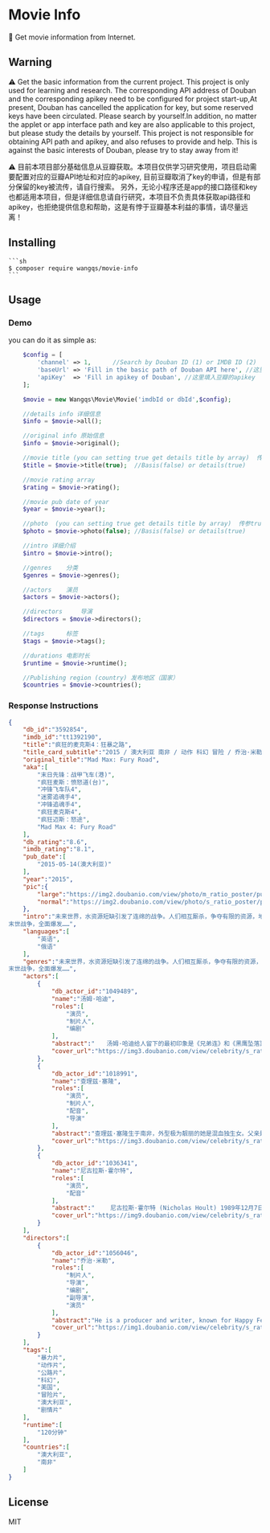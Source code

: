 # Movie Info 

:movie_camera: Get movie information from Internet.

## Warning

:warning:  Get the basic information from the current project. This project is only used for learning and research. The corresponding API address of Douban and the corresponding apikey need to be configured for project start-up,At present, Douban has cancelled the application for key, but some reserved keys have been circulated. Please search by yourself.In addition, no matter the applet or app interface path and key are also applicable to this project, but please study the details by yourself. This project is not responsible for obtaining API path and apikey, and also refuses to provide and help. This is against the basic interests of Douban, please try to stay away from it!


:warning: 目前本项目部分基础信息从豆瓣获取。本项目仅供学习研究使用，项目启动需要配置对应的豆瓣API地址和对应的apikey,
目前豆瓣取消了key的申请，但是有部分保留的key被流传，请自行搜索。
另外，无论小程序还是app的接口路径和key也都适用本项目，但是详细信息请自行研究，本项目不负责具体获取api路径和apikey，也拒绝提供信息和帮助，这是有悖于豆瓣基本利益的事情，请尽量远离！

## Installing

    ```sh
    $ composer require wangqs/movie-info
    ```


## Usage

### Demo

you can do it as simple as:

```php
    $config = [
        'channel' => 1,      //Search by Douban ID (1) or IMDB ID (2)
        'baseUrl' => 'Fill in the basic path of Douban API here', //这里填入豆瓣API的基础路径
        'apiKey'  => 'Fill in apikey of Douban', //这里填入豆瓣的apikey
	];

    $movie = new Wangqs\Movie\Movie('imdbId or dbId',$config);

    //details info 详细信息
    $info = $movie->all();

    //original info 原始信息
    $info = $movie->original();

    //movie title (you can setting true get details title by array)  传参true 可以获取到更多的标题信息
    $title = $movie->title(true);  //Basis(false) or details(true)

    //movie rating array
    $rating = $movie->rating();

    //movie pub date of year
    $year = $movie->year();

    //photo  (you can setting true get details title by array)  传参true 可以获取到更多的信息
    $photo = $movie->photo(false); //Basis(false) or details(true)

    //intro 详细介绍
    $intro = $movie->intro();

    //genres    分类
    $genres = $movie->genres();

    //actors    演员
    $actors = $movie->actors();

    //directors     导演
    $directors = $movie->directors();

    //tags      标签
    $tags = $movie->tags();

    //durations 电影时长
    $runtime = $movie->runtime();

    //Publishing region (country) 发布地区（国家）
    $countries = $movie->countries();
``` 

### Response Instructions
```json
{
    "db_id":"3592854",
    "imdb_id":"tt1392190",
    "title":"疯狂的麦克斯4：狂暴之路",
    "title_card_subtitle":"2015 / 澳大利亚 南非 / 动作 科幻 冒险 / 乔治·米勒 / 汤姆·哈迪 查理兹·塞隆",
    "original_title":"Mad Max: Fury Road",
    "aka":[
        "末日先锋：战甲飞车(港)",
        "疯狂麦斯：愤怒道(台)",
        "冲锋飞车队4",
        "迷雾追魂手4",
        "冲锋追魂手4",
        "疯狂麦克斯4",
        "疯狂迈斯：怒途",
        "Mad Max 4: Fury Road"
    ],
    "db_rating":"8.6",
    "imdb_rating":"8.1",
    "pub_date":[
        "2015-05-14(澳大利亚)"
    ],
    "year":"2015",
    "pic":{
        "large":"https://img2.doubanio.com/view/photo/m_ratio_poster/public/p2236181653.jpg",
        "normal":"https://img2.doubanio.com/view/photo/s_ratio_poster/public/p2236181653.jpg"
    },
    "intro":"未来世界，水资源短缺引发了连绵的战争。人们相互厮杀，争夺有限的资源，地球变成了血腥十足的杀戮死战场。面容恐怖的不死乔在戈壁山谷建立了难以撼动的强大武装王国，他手下的战郎驾驶装备尖端武器的战车四下抢掠，杀伐无度，甚至将自己的孩子打造成战争机器。在最近一次行动中，不死乔的得力战将弗瑞奥萨（查理兹·塞隆 Charlize Theron 饰）带着生育者们叛逃，这令不死乔恼羞成怒，发誓要追回生育者。经历了激烈的追逐战和摧毁力极强的沙尘暴，弗瑞奥萨和作为血主的麦克斯（汤姆·哈迪 Tom Hardy 饰）被迫上路，而身后不仅有不死乔的追兵，还有汽油镇、子弹农场的重兵追逐。
末世战争，全面爆发……",
    "languages":[
        "英语",
        "俄语"
    ],
    "genres":"未来世界，水资源短缺引发了连绵的战争。人们相互厮杀，争夺有限的资源，地球变成了血腥十足的杀戮死战场。面容恐怖的不死乔在戈壁山谷建立了难以撼动的强大武装王国，他手下的战郎驾驶装备尖端武器的战车四下抢掠，杀伐无度，甚至将自己的孩子打造成战争机器。在最近一次行动中，不死乔的得力战将弗瑞奥萨（查理兹·塞隆 Charlize Theron 饰）带着生育者们叛逃，这令不死乔恼羞成怒，发誓要追回生育者。经历了激烈的追逐战和摧毁力极强的沙尘暴，弗瑞奥萨和作为血主的麦克斯（汤姆·哈迪 Tom Hardy 饰）被迫上路，而身后不仅有不死乔的追兵，还有汽油镇、子弹农场的重兵追逐。
末世战争，全面爆发……",
    "actors":[
        {
            "db_actor_id":"1049489",
            "name":"汤姆·哈迪",
            "roles":[
                "演员",
                "制片人",
                "编剧"
            ],
            "abstract":"　　汤姆·哈迪给人留下的最初印象是《兄弟连》和《黑鹰坠落》中英俊而带有几分邪气的美国大兵，但他是...",
            "cover_url":"https://img3.doubanio.com/view/celebrity/s_ratio_celebrity/public/p5110.jpg"
        },
        {
            "db_actor_id":"1018991",
            "name":"查理兹·塞隆",
            "roles":[
                "演员",
                "制片人",
                "配音",
                "导演"
            ],
            "abstract":"查理兹·塞隆生于南非，外型极为靓丽的她是混血独生女。父亲是法国人，母亲则是德国人。她6岁时即开始学...",
            "cover_url":"https://img3.doubanio.com/view/celebrity/s_ratio_celebrity/public/p44470.jpg"
        },
        {
            "db_actor_id":"1036341",
            "name":"尼古拉斯·霍尔特",
            "roles":[
                "演员",
                "配音"
            ],
            "abstract":"　　 尼古拉斯·霍尔特 (Nicholas Hoult) 1989年12月7日出生于英国东南部伯克夏郡3万多人口的小镇Worki...",
            "cover_url":"https://img9.doubanio.com/view/celebrity/s_ratio_celebrity/public/p1371701601.6.jpg"
        }
    ],
    "directors":[
        {
            "db_actor_id":"1056046",
            "name":"乔治·米勒",
            "roles":[
                "制片人",
                "导演",
                "编剧",
                "副导演",
                "演员"
            ],
            "abstract":"He is a producer and writer, known for Happy Feet (2006), Mad Max 2 (1981) and Mad Max (1979).",
            "cover_url":"https://img1.doubanio.com/view/celebrity/s_ratio_celebrity/public/p33507.jpg"
        }
    ],
    "tags":[
        "暴力片",
        "动作片",
        "公路片",
        "科幻",
        "美国",
        "冒险片",
        "澳大利亚",
        "剧情片"
    ],
    "runtime":[
        "120分钟"
    ],
    "countries":[
        "澳大利亚",
        "南非"
    ]
}
```

## License

MIT
